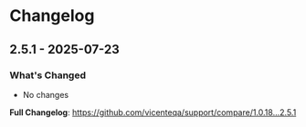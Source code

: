 # Changelog

## 2.5.1 - 2025-07-23

### What's Changed

* No changes

**Full Changelog**: https://github.com/vicenteqa/support/compare/1.0.18...2.5.1
